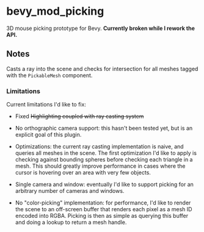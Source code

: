 # bevy_mod_picking

3D mouse picking prototype for Bevy. 
**Currently broken while I rework the API.**

## Notes

Casts a ray into the scene and checks for intersection for all meshes tagged with the `PickableMesh` component.

### Limitations

Current limitations I'd like to fix:

* Fixed ~~Highlighting coupled with ray casting system~~

* No orthographic camera support: this hasn't been tested yet, but is an explicit goal of this plugin.

* Optimizations: the current ray casting implementation is naive, and queries all meshes in the scene. The first optimization I'd like to apply is checking against bounding spheres before checking each triangle in a mesh. This should greatly improve performance in cases where the cursor is hovering over an area with very few objects.

* Single camera and window: eventually I'd like to support picking for an arbitrary number of cameras and windows.

* No "color-picking" implementation: for performance, I'd like to render the scene to an off-screen buffer that renders each pixel as a mesh ID encoded into RGBA. Picking is then as simple as querying this buffer and doing a lookup to return a mesh handle.
